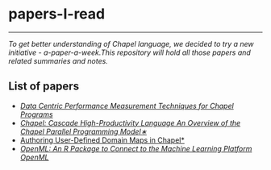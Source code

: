 # papers-I-read
----------------------------------------------------------------------
*To get better understanding of Chapel language, we decided to try a new initiative - a-paper-a-week.This repository will hold all those papers and 
related summaries and notes.*

## List of papers
* [*Data Centric Performance Measurement Techniques for Chapel Programs*](https://github.com/RN0311/papers-I-read/blob/master/assets/CPAPER1.md)
* [*Chapel: Cascade High-Productivity Language An Overview of the Chapel Parallel Programming Model∗*](https://github.com/RN0311/papers-I-read/blob/master/assets/CPAPER2.md)
* [Authoring User-Defined Domain Maps in Chapel*]()
* [*OpenML: An R Package to Connect to the Machine Learning Platform OpenML*](https://github.com/RN0311/papers-I-read/blob/master/assets/CPAPER3.md)
